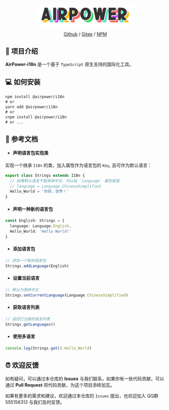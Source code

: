 <p align="center">
  <img width="300" src="assets/airpower-bg.svg"/>
</p>

<p align="center">
<a href="https://github.com/AirPowerTeam/AirPower-i18n">Github</a> /
<a href="https://gitee.com/air-power/AirPower-i18n">Gitee</a> /
<a href="https://www.npmjs.com/package/@airpower/i18n">NPM</a>
</p>

## 🎉 项目介绍

**AirPower-i18n** 是一个基于 `TypeScript` 原生支持的国际化工具。

## 💻 如何安装

```shell
npm install @airpower/i18n
# or
yarn add @airpower/i18n
# or
cnpm install @airpower/i18n
# or ...
```

## 📖 参考文档

- #### 声明语言包实现类

实现一个继承 `I18n` 的类，加入属性作为语言包的 `Key`, 且可作为默认语言：

```ts
export class Strings extends I18n {
  // 如果默认语言不是简体中文，可以给 `language` 属性赋值
  // language = Language.ChineseSimplified
  Hello_World = '你好，世界！'
}
```

- #### 声明一种新的语言包

```ts
const English: Strings = {
  language: Language.English,
  Hello_World: 'Hello World!'
}
```

- #### 添加语言包

```ts
// 添加一个新的语言包
Strings.addLanguage(English) 
```

- #### 设置当前语言

```ts
// 默认为简体中文
Strings.setCurrentLanguage(Language.ChineseSimplified)
```

- #### 获取语言列表

```ts
// 返回已注册的语言列表
Strings.getLanguages() 
```

- #### 使用多语言

```ts
console.log(Strings.get().Hello_World)
```

## ⏰ 欢迎反馈

如有疑问，可以通过本仓库的 **Issues** 与我们联系，如果你有一些代码贡献，可以通过 **Pull Request** 将代码贡献，为这个项目添砖加瓦。

如果有更多的需求和建议，欢迎通过本仓库的 `Issues` 提出，也欢迎加入 QQ群 555156313 与我们及时反馈。
